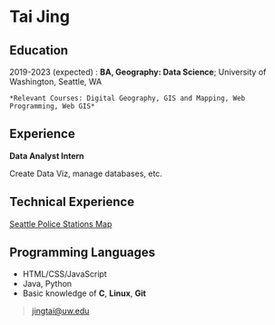 Tai Jing
============

Education
---------

2019-2023 (expected)
:   **BA, Geography: Data Science**; University of Washington, Seattle, WA

    *Relevant Courses: Digital Geography, GIS and Mapping, Web Programming, Web GIS*


Experience
----------

**Data Analyst Intern**

Create Data Viz, manage databases, etc.



Technical Experience
--------------------

[Seattle Police Stations Map](https://tj717.github.io/495_Seattle-Criminal-Records-and-Police-Stations-Map)



Programming Languages
--------------------

*  HTML/CSS/JavaScript
*   Java, Python 
*  Basic knowledge of **C**, **Linux**, **Git**


> <jingtai@uw.edu>